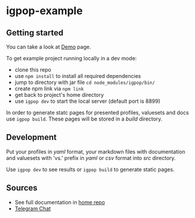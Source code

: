 # igpop-example

## Getting started

You can take a look at [Demo](https://healthsamurai.github.io/igpop/profiles/Patient/basic.html) page.

To get example project running locally in a dev mode:
* clone this repo
* use `npm install` to install all required dependencies
* jump to directory with jar file `cd node_modules/igpop/bin/` 
* create npm link via `npm link`
* get back to project's home directory
* use `igpop dev` to start the local server (default port is 8899)

In order to generate statc pages for presented profiles, valuesets and docs use `igpop build`. These pages will be stored in a *build* directory.

## Development

Put your profiles in *yaml* format, your markdown files with documentation and valuesets with 'vs.' prefix in *yaml* or *csv* format into *src* directory.

Use `igpop dev` to see results or `igpop build` to generate static pages.

## Sources

* See full documentation in [home repo](https://github.com/HealthSamurai/igpop.git)
* [Telegram Chat](https://t.me/igpop)
